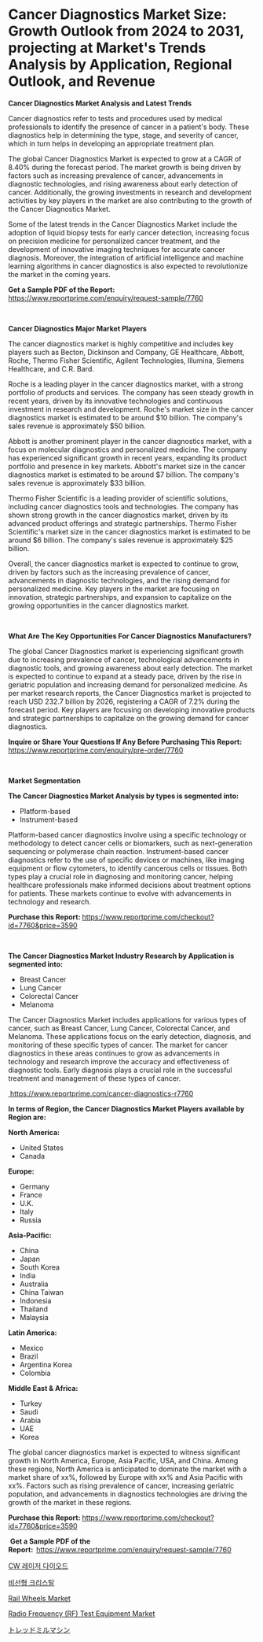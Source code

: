 <p><h1>Cancer Diagnostics Market Size: Growth Outlook from 2024 to 2031, projecting at Market's Trends Analysis by Application, Regional Outlook, and Revenue</h1></p><p><strong>Cancer Diagnostics Market Analysis and Latest Trends</strong></p>
<p><p>Cancer diagnostics refer to tests and procedures used by medical professionals to identify the presence of cancer in a patient's body. These diagnostics help in determining the type, stage, and severity of cancer, which in turn helps in developing an appropriate treatment plan.</p><p>The global Cancer Diagnostics Market is expected to grow at a CAGR of 8.40% during the forecast period. The market growth is being driven by factors such as increasing prevalence of cancer, advancements in diagnostic technologies, and rising awareness about early detection of cancer. Additionally, the growing investments in research and development activities by key players in the market are also contributing to the growth of the Cancer Diagnostics Market.</p><p>Some of the latest trends in the Cancer Diagnostics Market include the adoption of liquid biopsy tests for early cancer detection, increasing focus on precision medicine for personalized cancer treatment, and the development of innovative imaging techniques for accurate cancer diagnosis. Moreover, the integration of artificial intelligence and machine learning algorithms in cancer diagnostics is also expected to revolutionize the market in the coming years.</p></p>
<p><strong>Get a Sample PDF of the Report:&nbsp;</strong> <a href="https://www.reportprime.com/enquiry/request-sample/7760">https://www.reportprime.com/enquiry/request-sample/7760</a></p>
<p>&nbsp;</p>
<p><strong>Cancer Diagnostics Major Market Players</strong></p>
<p><p>The cancer diagnostics market is highly competitive and includes key players such as Becton, Dickinson and Company, GE Healthcare, Abbott, Roche, Thermo Fisher Scientific, Agilent Technologies, Illumina, Siemens Healthcare, and C.R. Bard.</p><p>Roche is a leading player in the cancer diagnostics market, with a strong portfolio of products and services. The company has seen steady growth in recent years, driven by its innovative technologies and continuous investment in research and development. Roche's market size in the cancer diagnostics market is estimated to be around $10 billion. The company's sales revenue is approximately $50 billion.</p><p>Abbott is another prominent player in the cancer diagnostics market, with a focus on molecular diagnostics and personalized medicine. The company has experienced significant growth in recent years, expanding its product portfolio and presence in key markets. Abbott's market size in the cancer diagnostics market is estimated to be around $7 billion. The company's sales revenue is approximately $33 billion.</p><p>Thermo Fisher Scientific is a leading provider of scientific solutions, including cancer diagnostics tools and technologies. The company has shown strong growth in the cancer diagnostics market, driven by its advanced product offerings and strategic partnerships. Thermo Fisher Scientific's market size in the cancer diagnostics market is estimated to be around $6 billion. The company's sales revenue is approximately $25 billion.</p><p>Overall, the cancer diagnostics market is expected to continue to grow, driven by factors such as the increasing prevalence of cancer, advancements in diagnostic technologies, and the rising demand for personalized medicine. Key players in the market are focusing on innovation, strategic partnerships, and expansion to capitalize on the growing opportunities in the cancer diagnostics market.</p></p>
<p>&nbsp;</p>
<p><strong>What Are The Key Opportunities For Cancer Diagnostics Manufacturers?</strong></p>
<p><p>The global Cancer Diagnostics market is experiencing significant growth due to increasing prevalence of cancer, technological advancements in diagnostic tools, and growing awareness about early detection. The market is expected to continue to expand at a steady pace, driven by the rise in geriatric population and increasing demand for personalized medicine. As per market research reports, the Cancer Diagnostics market is projected to reach USD 232.7 billion by 2026, registering a CAGR of 7.2% during the forecast period. Key players are focusing on developing innovative products and strategic partnerships to capitalize on the growing demand for cancer diagnostics.</p></p>
<p><strong>Inquire or Share Your Questions If Any Before Purchasing This Report:</strong> <a href="https://www.reportprime.com/enquiry/pre-order/7760">https://www.reportprime.com/enquiry/pre-order/7760</a></p>
<p>&nbsp;</p>
<p><strong>Market Segmentation</strong></p>
<p><strong>The Cancer Diagnostics Market Analysis by types is segmented into:</strong></p>
<p><ul><li>Platform-based</li><li>Instrument-based</li></ul></p>
<p><p>Platform-based cancer diagnostics involve using a specific technology or methodology to detect cancer cells or biomarkers, such as next-generation sequencing or polymerase chain reaction. Instrument-based cancer diagnostics refer to the use of specific devices or machines, like imaging equipment or flow cytometers, to identify cancerous cells or tissues. Both types play a crucial role in diagnosing and monitoring cancer, helping healthcare professionals make informed decisions about treatment options for patients. These markets continue to evolve with advancements in technology and research.</p></p>
<p><strong>Purchase this Report:&nbsp;</strong><a href="https://www.reportprime.com/checkout?id=7760&price=3590">https://www.reportprime.com/checkout?id=7760&price=3590</a></p>
<p>&nbsp;</p>
<p><strong>The Cancer Diagnostics Market Industry Research by Application is segmented into:</strong></p>
<p><ul><li>Breast Cancer</li><li>Lung Cancer</li><li>Colorectal Cancer</li><li>Melanoma</li></ul></p>
<p><p>The Cancer Diagnostics Market includes applications for various types of cancer, such as Breast Cancer, Lung Cancer, Colorectal Cancer, and Melanoma. These applications focus on the early detection, diagnosis, and monitoring of these specific types of cancer. The market for cancer diagnostics in these areas continues to grow as advancements in technology and research improve the accuracy and effectiveness of diagnostic tools. Early diagnosis plays a crucial role in the successful treatment and management of these types of cancer.</p></p>
<p><a href="https://www.reportprime.com/cancer-diagnostics-r7760">&nbsp;https://www.reportprime.com/cancer-diagnostics-r7760</a></p>
<p><strong>In terms of Region, the Cancer Diagnostics Market Players available by Region are:</strong></p>
<p>
    <p> <strong> North America: </strong>
        <ul>
            <li>United States</li>
            <li>Canada</li>
        </ul>
        </p> 
    <p> <strong> Europe: </strong>
        <ul>
            <li>Germany</li>
            <li>France</li>
            <li>U.K.</li>
            <li>Italy</li>
            <li>Russia</li>
        </ul>
        </p> 
    <p> <strong> Asia-Pacific: </strong>
        <ul>
            <li>China</li>
            <li>Japan</li>
            <li>South Korea</li>
            <li>India</li>
            <li>Australia</li>
            <li>China Taiwan</li>
            <li>Indonesia</li>
            <li>Thailand</li>
            <li>Malaysia</li>
        </ul>
        </p> 
    <p> <strong> Latin America: </strong>
        <ul>
            <li>Mexico</li>
            <li>Brazil</li>
            <li>Argentina Korea</li>
            <li>Colombia</li>
        </ul>
        </p> 
    <p> <strong> Middle East & Africa: </strong>
        <ul>
            <li>Turkey</li>
            <li>Saudi</li>
            <li>Arabia</li>
            <li>UAE</li>
            <li>Korea</li>
        </ul>
    </p>
    </p>
<p><p>The global cancer diagnostics market is expected to witness significant growth in North America, Europe, Asia Pacific, USA, and China. Among these regions, North America is anticipated to dominate the market with a market share of xx%, followed by Europe with xx% and Asia Pacific with xx%. Factors such as rising prevalence of cancer, increasing geriatric population, and advancements in diagnostics technologies are driving the growth of the market in these regions.</p></p>
<p><strong>Purchase this Report: </strong><a href="https://www.reportprime.com/checkout?id=7760&price=3590">https://www.reportprime.com/checkout?id=7760&price=3590</a></p>
<p>&nbsp;<strong>Get a Sample PDF of the Report:&nbsp;&nbsp;</strong><a href="https://www.reportprime.com/enquiry/request-sample/7760">https://www.reportprime.com/enquiry/request-sample/7760</a></p>
<p><strong></strong></p>
<p><p><a href="https://github.com/sarassiksa/Market-Research-Report-List-1/blob/main/796554477781.md">CW 레이저 다이오드</a></p><p><a href="https://github.com/tukangkrupk/Market-Research-Report-List-1/blob/main/389037677780.md">비선형 크리스탈</a></p><p><a href="https://github.com/joannagoyvaerts/Market-Research-Report-List-3/blob/main/rail-wheels-market.md">Rail Wheels Market</a></p><p><a href="https://github.com/abdelrhmankishk22/Market-Research-Report-List-5/blob/main/radio-frequency-rf-test-equipment-market.md">Radio Frequency (RF) Test Equipment Market</a></p><p><a href="https://github.com/JessKilback/Market-Research-Report-List-1/blob/main/448890160583.md">トレッドミルマシン</a></p></p>